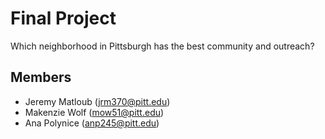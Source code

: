 # Final Project
Which neighborhood in Pittsburgh has the best community and outreach?

## Members
- Jeremy Matloub (jrm370@pitt.edu)
- Makenzie Wolf (mow51@pitt.edu)
- Ana Polynice (anp245@pitt.edu)
